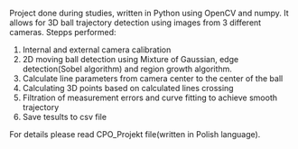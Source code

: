 Project done during studies, written in Python using OpenCV and numpy. It allows for 3D ball trajectory detection using images from 3 different cameras.
Stepps performed:
1. Internal and external camera calibration
2. 2D moving ball detection using Mixture of Gaussian, edge detection(Sobel algorithm) and region growth algorithm.
3. Calculate line parameters from camera center to the center of the ball
4. Calculating 3D points based on calculated lines crossing
5. Filtration of measurement errors and curve fitting to achieve smooth trajectory
6. Save tesults to csv file

For details please read CPO_Projekt file(written in Polish language).
